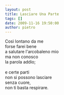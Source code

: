 ```yaml
---
layout: post
title: Lasciare Una Parte
tags: []
date: 2009-11-16 19:50:00
author: pietro
---
```

Così lontano da me<br/>forse farei bene<br/>a salutare l'arcobaleno mio<br/>ma non conosco<br/>la parola addio;<br/><br/>e certe parti<br/>non si possono lasciare<br/>senza cuore,<br/>non ti basta respirare.
